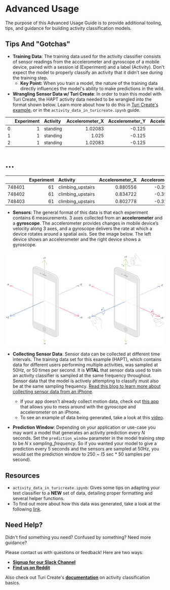 # Advanced Usage
The purpose of this Advanced Usage Guide is to provide additional tooling, tips, and guidance for building activity classification models.

## Tips And "Gotchas"

-  **Training Data**: The training data used for the activity classifier consists of sensor readings from the accelerometer and gyroscope of a mobile device, paired with a session id (Experiment) and a label (Activity). Don't expect the model to properly classify an activity that it didn't see during the training step.
    -  **Key Point:** When you train a model, the nature of the training data directly influences the model's ability to make predictions in the wild. 
- **Wrangling Sensor Data w/ Turi Create**: In order to train this model with Turi Create, the HAPT activity data needed to be wrangled into the format shown below. Learn more about how to do this in [Turi Create's example](https://apple.github.io/turicreate/docs/userguide/activity_classifier/data-preparation.html), or in the `activity_data_in_turicreate.ipynb` guide.


|    |   Experiment | Activity   |   Accelerometer_X |   Accelerometer_Y |   Accelerometer_Z |   Gyroscope_X |   Gyroscope_Y |   Gyroscope_Z |
|---:|-------------:|:-----------|------------------:|------------------:|------------------:|--------------:|--------------:|--------------:|
|  0 |            1 | standing   |           1.02083 |         -0.125    |          0.105556 |  -0.00274889  |  -0.00427606  |    0.00274889 |
|  1 |            1 | standing   |           1.025   |         -0.125    |          0.101389 |  -0.000305433 |  -0.00213803  |    0.00610865 |
|  2 |            1 | standing   |           1.02083 |         -0.125    |          0.104167 |   0.0122173   |   0.000916298 |   -0.00733038 |

# ...

|        |   Experiment | Activity          |   Accelerometer_X |   Accelerometer_Y |   Accelerometer_Z |   Gyroscope_X |   Gyroscope_Y |   Gyroscope_Z |
|-------:|-------------:|:------------------|------------------:|------------------:|------------------:|--------------:|--------------:|--------------:|
| 748401 |           61 | climbing_upstairs |          0.880556 |         -0.390278 |        -0.156944  |       1.1637  |      1.10628  |    -0.374155  |
| 748402 |           61 | climbing_upstairs |          0.834722 |         -0.358333 |        -0.0986111 |       1.17714 |      1.02381  |    -0.388816  |
| 748403 |           61 | climbing_upstairs |          0.802778 |         -0.329167 |        -0.104167  |       1.21348 |      0.91813  |    -0.332311  |

-  **Sensors**: The general format of this data is that each experiment contains 6 measurements. 3 axes collected from an **accelerometer** and a **gyroscope**. The accelerometer provides changes in mobile device’s velocity along 3 axes, and a gyroscope delivers the rate at which a device rotates around a spatial axis. See the image below. The left device shows an accelerometer and the right device shows a gyroscope.

![Accelerometer and Gyroscope](sensors.png)

-  **Collecting Sensor Data**: Sensor data can be collected at different time intervals. The training data set for this example (HAPT), which contains data for different users performing multiple activities, was sampled at 50Hz, or 50 times per second. It is **VITAL** that sensor data used to train an activity classifier is sampled at the same frequency throughout. Sensor data that the model is actively attempting to classify must also be at the same sampling frequency. [Read this blog to learn more about collecting sensor data from an iPhone](https://towardsdatascience.com/run-or-walk-part-2-collecting-device-motion-data-the-right-way-58a277ff2087).
    -   If your app doesn't already collect motion data, check out [this app](https://itunes.apple.com/us/app/sensor-kinetics/id579040333?mt=8) that allows you to mess around with the gyroscope and accelerometer on an iPhone.
    -  To see an example of data being generated, take a look at this [video](https://www.youtube.com/watch?v=XOEN9W05_4A).

-  **Prediction Window**: Depending on your application or use-case you may want a model that generates an activity prediction every *N* seconds. Set the `prediction_window` parameter in the model training step to be *N* x *sampling_frequency*. So if you wanted your model to give a prediction every 5 seconds and the sensors are sampled at 50Hz, you would set the prediction window to 250 ~ (5 sec * 50 samples per second).

## Resources
-  `activity_data_in_turicreate.ipynb`: Gives some tips on adapting your text classifier to a **NEW** set of data, detailing proper formatting and several helper functions.
-  To find out more about how this data was generated, take a look at the following [link](https://archive.ics.uci.edu/ml/datasets/Human+Activity+Recognition+Using+Smartphones).

## Need Help?
Didn't find something you need? Confused by something? Need more guidance?

Please contact us with questions or feedback! Here are two ways:

-  [**Signup for our Slack Channel**](https://skafosai.slack.com)
-  [**Find us on Reddit**](https://reddit.com/r/skafos)

Also check out Turi Create's [**documentation**](https://apple.github.io/turicreate/docs/userguide/activity_classifier/) on activity classification basics.
